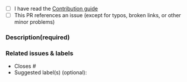 <!-- Thank you for taking the time to open this PR! We appreciate your contribution and effort in helping improve the project. -->

- [ ] I have read the [Contribution guide](https://github.com/solidjs/solid-docs/blob/main/CONTRIBUTING.md)
- [ ] This PR references an issue (except for typos, broken links, or other minor problems)

### Description(required)

<!-- Provide a detailed description of the changes in this PR. Why is it necessary, and what does it do?  -->

### Related issues & labels

- Closes #<!-- Add the issue number this PR closes (if applicable). For multiple issues, separate them with commas. Example: #123, #456 -->
- Suggested label(s) (optional): <!-- Suggest any labels that help categorize this PR, such as 'bug', 'enhancement', 'documentation', etc. -->
